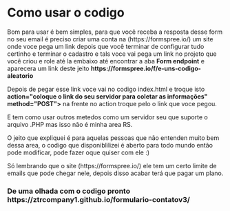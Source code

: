 <h1>Como usar o codigo</h1>
<p>Bom para usar é bem simples, para que você receba a resposta desse form no seu email é preciso criar uma conta na (https://formspree.io/) um site onde voce pega um link depois que você terminar de configurar tudo certinho e terminar o cadastro e tals voce vai pega um link no projeto que você criou e role até la embaixo até encontrar a aba <strong>Form endpoint</strong> e aparecera um link deste jeito <strong>https://formspree.io/f/e-uns-codigo-aleatorio</strong></p>
<p>Depois de pegar esse link voce vai no codigo index.html e troque isto <strong>action="coloque o link do seu servidor para coletar as informações" method="POST"></strong> na frente no action troque pelo o link que voce pegou.</p>

<p>E tem como usar outros metedos como um servidor seu que suporte o arquivo .PHP mas isso não é minha area RS.</p>

<p>O jeito que expliquei é para aquelas pessoas que não entenden muito bem dessa area, o codigo que disponiblilizei é aberto para todo mundo então pode modificar, pode fazer oque quiser com ele :)</p>
<p>Só lembrando que o site (https://formspree.io/) ele tem um certo limite de emails que pode chegar nele, depois disso acabar terá que pagar um plano.</p>




<h3>De uma olhada com o codigo pronto https://ztrcompany1.github.io/formulario-contatov3/</h3>
